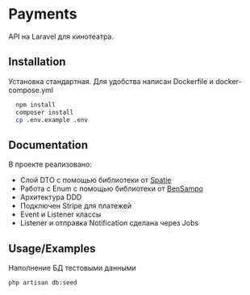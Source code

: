 
# Payments

API на Laravel для кинотеатра. 


## Installation

Установка стандартная. Для удобства написан Dockerfile и docker-compose.yml

```bash
  npm install
  composer install
  cp .env.example .env
```
    
## Documentation

В проекте реализовано:

 * Слой DTO c помощью библиотеки от [Spatie](https://github.com/spatie/data-transfer-object)
 * Работа с Enum с помощью библиотеки от [BenSampo](https://github.com/BenSampo/laravel-enum)
 * Архитектура DDD
 * Подключен Stripe для платежей
 * Event и Listener классы
 * Listener и отправка Notification сделана через Jobs


## Usage/Examples

Наполнение БД тестовыми данными 
```
php artisan db:seed
```

